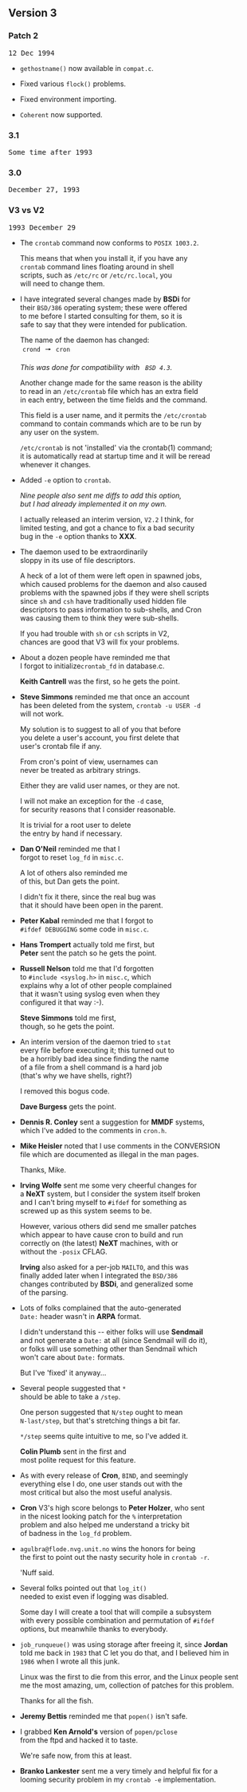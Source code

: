 ## Version 3

### Patch 2

<kbd>12 Dec 1994</kbd>

- `gethostname()` now available in `compat.c`.

- Fixed various `flock()` problems.

- Fixed environment importing.

- `Coherent` now supported.


### 3.1

<kbd>Some time after 1993</kbd>

### 3.0 

<kbd>December 27, 1993</kbd>

### V3 vs V2

<kbd>1993 December 29</kbd>

- The `crontab` command now conforms to `POSIX 1003.2`.

	This means that when you install it, if you have any <br>
	`crontab` command lines floating around in shell <br>
	scripts, such as `/etc/rc` or `/etc/rc.local`, you <br>
	will need to change them.

- I have integrated several changes made by **BSDi** for <br>
	their `BSD/386`	operating system; these were offered <br>
	to me before I started consulting for them, so it is <br>
	safe to say that they were intended for publication.

	The name of the daemon has changed: <br>
	 `crond`  🠖  `cron`  

	*This was done for compatibility with ` BSD 4.3`.*

	Another change made for the same reason is the ability <br>
	to read in an `/etc/crontab` file which has an extra field <br>
	in each entry, between the time fields and the command.

	This field is a user name, and it permits the `/etc/crontab` <br>
	command to contain commands which are to be run by <br>
	any user on the system.

	`/etc/crontab` is not 'installed' via the crontab(1) command; <br>
	it is automatically read at startup time and it will be reread <br>
	whenever it changes.

- Added `-e` option to `crontab`.

	*Nine people also sent me diffs to add this option,* <br>
	*but I had already implemented it on my own.*

	I actually released an interim version, `V2.2` I think, for <br>
	limited testing, and got a chance to fix a bad security <br>
	bug in the `-e` option thanks to **XXX**.

- The daemon used to be extraordinarily <br>
	sloppy in its use of file descriptors.

	A heck of a lot of them were left open in spawned jobs, <br>
	which caused problems for the daemon and also caused <br>
	problems with the spawned jobs if they were  shell scripts <br>
	since `sh` and `csh` have traditionally used hidden file <br>
	descriptors to pass information to sub-shells, and Cron <br>
	was causing them to think they were sub-shells.

	If you had trouble with `sh` or `csh` scripts in V2, <br>
	chances are good that V3 will fix your problems.

- About a dozen people have reminded me that <br>
	I forgot to initialize`crontab_fd` in database.c.

	**Keith Cantrell** was the first, so he gets the point.

- **Steve Simmons** reminded me that once an account <br>
	has been deleted from the system, `crontab -u USER -d` <br>
	will not work.

	My solution is to suggest to all of you that before <br>
	you delete a user's account, you first delete that <br>
	user's crontab file if any.

	From cron's point of view, usernames can <br>
	never be treated as arbitrary strings.

	Either they are valid user names, or they are not.

	I will not make an exception for the `-d` case, <br>
	for security reasons that I consider reasonable.

	It is trivial for a root user to delete <br>
	the entry by hand if necessary.

- **Dan O'Neil** reminded me that I <br>
	forgot to reset `log_fd` in `misc.c`.

	A lot of others also reminded me <br>
	of this, but Dan gets the point.

	I didn't fix it there, since the real bug was <br>
	that it should have been open in the parent.

- **Peter Kabal** reminded me that I forgot to <br>
	`#ifdef DEBUGGING` some code in `misc.c`.

- **Hans Trompert** actually told me first, but <br>
	**Peter** sent the patch so he gets the point.

- **Russell Nelson** told me that I'd forgotten <br>
	to `#include <syslog.h>` in `misc.c`, which <br>
	explains why a lot of other people complained <br>
	that it wasn't using syslog even when they <br>
	configured it that way :-).

	**Steve Simmons** told me first, <br>
	though, so he gets the point.

- An interim version of the daemon tried to `stat` <br>
	every file before executing it; this turned out to <br>
	be a horribly bad idea since finding the name <br>
	of a file from a shell command is a hard job <br>
	(that's why we have shells, right?)

	I removed this bogus code.

	**Dave Burgess** gets the point.

- **Dennis R. Conley** sent a suggestion for **MMDF** systems, <br>
	which I've added to the comments in `cron.h`.

- **Mike Heisler** noted that I use comments in the CONVERSION <br>
	file which are documented as illegal in the man pages.

	Thanks, Mike.

- **Irving Wolfe** sent me some very cheerful changes for <br>
	a **NeXT** system, but I consider the system itself broken <br>
	and I can't bring myself to `#ifdef` for something as <br>
	screwed up as this system seems to be.

	However, various others did send me smaller patches <br>
	which appear to have cause cron to build and run <br>
	correctly on (the latest) **NeXT** machines, with or <br>
	without the `-posix` CFLAG.

	**Irving** also asked for a per-job `MAILTO`, and this was <br>
	finally added later when I integrated the `BSD/386` <br>
	changes contributed by **BSDi**, and generalized some <br>
	of the parsing.

- Lots of folks complained that the auto-generated <br>
	`Date:` header wasn't in **ARPA** format.

	I didn't understand this -- either folks will use **Sendmail** <br>
	and not generate a `Date:` at all (since Sendmail will do it), <br>
	or folks will use something other than Sendmail which <br>
	won't care about `Date:` formats.

	But I've 'fixed' it anyway...

- Several people suggested that `*` <br>
	should be able to take a `/step`.

	One person suggested that `N/step` ought to mean <br>
	`N-last/step`, but that's stretching things a bit far.

	`*/step` seems quite intuitive to me, so I've added it.

	**Colin Plumb** sent in the first and <br>
	most polite request for this feature.

- As with every release of **Cron**, `BIND`, and seemingly <br>
	everything else I do, one user stands out with the <br>
	most critical but also the most useful analysis.

- **Cron** V3's high score belongs to **Peter Holzer**, who sent <br>
	in the nicest looking patch for the `%` interpretation <br>
	problem and also helped me understand a tricky bit <br>
	of badness in the `log_fd` problem.

- `agulbra@flode.nvg.unit.no` wins the honors for being <br>
	the first to point out the nasty security hole in `crontab -r`.
	
	'Nuff said.

- Several folks pointed out that `log_it()` <br>
	needed to exist even if logging was disabled.

	Some day I will create a tool that will compile a subsystem <br>
	with every possible combination and permutation of `#ifdef` <br>
	options, but meanwhile thanks to everybody.

- `job_runqueue()` was using storage after freeing it, since **Jordan** <br>
	told me back in `1983` that C let you do that, and I believed him in <br>
	`1986` when I wrote all this junk.

	Linux was the first to die from this error, and the Linux people sent <br>
	me the most amazing, um, collection of patches for this problem.

	Thanks for all the fish.

- **Jeremy Bettis** reminded me that `popen()` isn't safe.

- I grabbed **Ken Arnold's** version of `popen/pclose` <br>
	from the ftpd and hacked it to taste.

	We're safe now, from this at least.

- **Branko Lankester** sent me a very timely and helpful fix for a <br>
	looming security problem in my `crontab -e` implementation.

<br>
<br>
